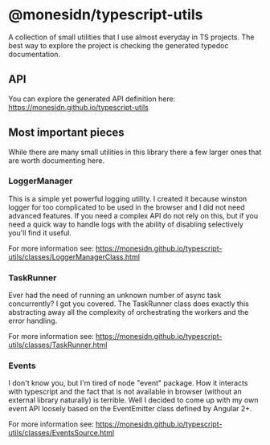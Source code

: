 # @monesidn/typescript-utils

A collection of small utilities that I use almost everyday in TS projects. The best way to explore the project is checking the generated typedoc documentation.

## API

You can explore the generated API definition here:
https://monesidn.github.io/typescript-utils

## Most important pieces

While there are many small utilities in this library there a few larger ones that are worth documenting here.

### LoggerManager

This is a simple yet powerful logging utility. I created it because winston logger for too complicated to be used in the browser
and I did not need advanced features. If you need a complex API do not rely on this, but if you need a quick way to handle logs with the ability of disabling selectively you'll find it useful.

For more information see:
https://monesidn.github.io/typescript-utils/classes/LoggerManagerClass.html

### TaskRunner

Ever had the need of running an unknown number of async task concurrently? I got you covered. The TaskRunner class does
exactly this abstracting away all the complexity of orchestrating the workers and the error handling.

For more information see:
https://monesidn.github.io/typescript-utils/classes/TaskRunner.html

### Events

I don't know you, but I'm tired of node "event" package. How it interacts with typescript and the fact that is not available in browser (without an external library naturally) is terrible. Well I decided to come up with my own event API loosely based on the EventEmitter class defined by Angular 2+.

For more information see:
https://monesidn.github.io/typescript-utils/classes/EventsSource.html
